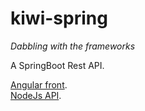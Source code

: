 # kiwi-spring

*Dabbling with the frameworks*

A SpringBoot Rest API.

[Angular front](https://github.com/polmic/kiwi-ng).  
[NodeJs API](https://github.com/polmic/plants_scrap).
